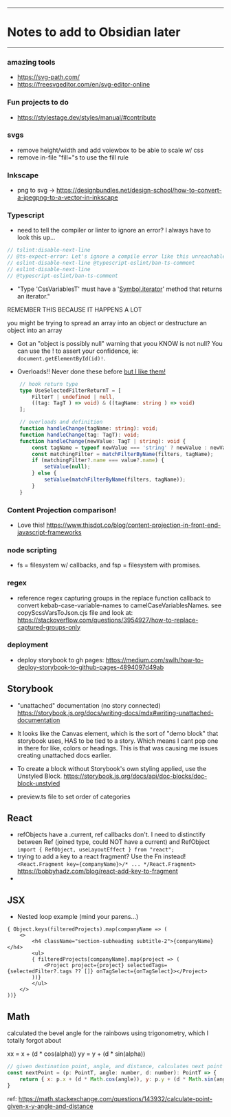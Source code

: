
----------------------------------------------------------------
# Notes to add to Obsidian later
----------------------------------------------------------------

### amazing tools
- https://svg-path.com/
- https://freesvgeditor.com/en/svg-editor-online

### Fun projects to do
- https://stylestage.dev/styles/manual/#contribute


### svgs
- remove height/width and add voiewbox to be able to scale w/ css
- remove in-file "fill="s to use the fill rule

### Inkscape
- png to svg -> https://designbundles.net/design-school/how-to-convert-a-jpegpng-to-a-vector-in-inkscape


### Typescript
- need to tell the compiler or linter to ignore an error?  I always have to look this up...
```typescript
// tslint:disable-next-line
// @ts-expect-error: Let's ignore a compile error like this unreachable code
// eslint-disable-next-line @typescript-eslint/ban-ts-comment
// eslint-disable-next-line
// @typescript-eslint/ban-ts-comment
```

- "Type 'CssVariablesT' must have a '[Symbol.iterator]()' method that returns an iterator."

REMEMBER THIS BECAUSE IT HAPPENS A LOT

you might be trying to spread an array into an object or destructure an object into an array

- Got an "object is possibly null" warning that yoou KNOW is not null?  You can use the ! to assert your confidence, ie: `document.getElementById(id)!`.

- Overloads!!  Never done these before [but I like them!](https://www.typescripttutorial.net/typescript-tutorial/typescript-function-overloadings/)
```typescript
    // hook return type
    type UseSelectedFilterReturnT = [
        FilterT | undefined | null,
        ((tag: TagT ) => void) & ((tagName: string ) => void)
    ];

    // overloads and definition
    function handleChange(tagName: string): void;
    function handleChange(tag: TagT): void;
    function handleChange(newValue: TagT | string): void {
        const tagName = typeof newValue === 'string' ? newValue : newValue.name;
        const matchingFilter = matchFilterByName(filters, tagName);
        if (matchingFilter?.name === value?.name) {
            setValue(null);
        } else {
            setValue(matchFilterByName(filters, tagName));
        }
    }
```


### Content Projection comparison!
- Love this! https://www.thisdot.co/blog/content-projection-in-front-end-javascript-frameworks

### node scripting
- fs = filesystem w/ callbacks, and fsp = filesystem with promises.


### regex
- reference regex capturing groups in the replace function callback to convert kebab-case-variable-names to camelCaseVariablesNames.  see copyScssVarsToJson.cjs file and look at: https://stackoverflow.com/questions/3954927/how-to-replace-captured-groups-only


### deployment
- deploy storybook to gh pages: https://medium.com/swlh/how-to-deploy-storybook-to-github-pages-4894097d49ab


## Storybook
- "unattached" documentation (no story connected) https://storybook.js.org/docs/writing-docs/mdx#writing-unattached-documentation

- It looks like the Canvas element, which is the sort of "demo block" that storybook uses, HAS to be tied to a story.  Which means I cant pop one in there for like, colors or headings.  This is that was causing me issues creating unattached docs earlier.

- To create a block without Storybook's own styling applied, use the Unstyled Block. https://storybook.js.org/docs/api/doc-blocks/doc-block-unstyled

- preview.ts file to set order of categories


## React
- refObjects have a .current, ref callbacks don't.
  I need to distinctify between Ref (joined type, could NOT have a current) and RefObject
  `import { RefObject, useLayoutEffect } from "react";`
- trying to add a key to a react fragment? Use the Fn instead! ```<React.Fragment key={companyName}>/* ... */React.Fragment>``` https://bobbyhadz.com/blog/react-add-key-to-fragment
-

## JSX
- Nested loop example (mind your parens...)
```
{ Object.keys(filteredProjects).map(companyName => (
    <>
        <h4 className="section-subheading subtitle-2">{companyName}</h4>
        <ul>
        { filteredProjects[companyName].map(project => (
            <Project project={project} selectedTags={selectedFilter?.tags ?? []} onTagSelect={onTagSelect}></Project>
        ))}
        </ul>
    </>
))}
```


## Math

calculated the bevel angle for the rainbows using trigonometry, which I totally forgot about

xx = x + (d * cos(alpha))
yy = y + (d * sin(alpha))

```javascript
// given destination point, angle, and distance, calculates next point
const nextPoint = (p: PointT, angle: number, d: number): PointT => {
    return { x: p.x + (d * Math.cos(angle)), y: p.y + (d * Math.sin(angle)) };
}
```

ref: https://math.stackexchange.com/questions/143932/calculate-point-given-x-y-angle-and-distance
